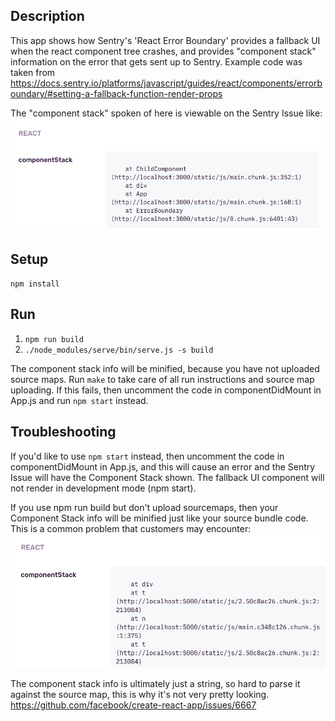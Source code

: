 ## Description
This app shows how Sentry's 'React Error Boundary' provides a fallback UI when the react component tree crashes, and provides "component stack" information on the error that gets sent up to Sentry. Example code was taken from https://docs.sentry.io/platforms/javascript/guides/react/components/errorboundary/#setting-a-fallback-function-render-props

The "component stack" spoken of here is viewable on the Sentry Issue like:
![ComponentStackLifecycleError](./component-stack-lifecycle-error.png)
## Setup
`npm install`

## Run

1. `npm run build`
2. `./node_modules/serve/bin/serve.js -s build`

The component stack info will be minified, because you have not uploaded source maps. Run `make` to take care of all run instructions and source map uploading. If this fails, then uncomment the code in componentDidMount in App.js and run `npm start` instead.

## Troubleshooting
If you'd like to use `npm start` instead, then uncomment the code in componentDidMount in App.js, and this will cause an error and the Sentry Issue will have the Component Stack shown. The fallback UI component will not render in development mode (npm start).

If you use npm run build but don't upload sourcemaps, then your Component Stack info will be minified just like your source bundle code. This is a common problem that customers may encounter:  
![ComponentStackMinified](./component-stack-minified.png)

The component stack info is ultimately just a string, so hard to parse it against the source map, this is why it's not very pretty looking.  https://github.com/facebook/create-react-app/issues/6667